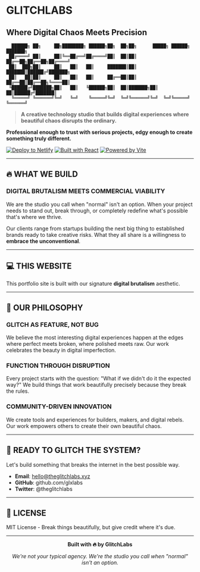 # GLITCHLABS
## Where Digital Chaos Meets Precision

```
  ██████╗ ██╗     ██╗████████╗ ██████╗██╗  ██╗██╗      █████╗ ██████╗ ███████╗
 ██╔════╝ ██║     ██║╚══██╔══╝██╔════╝██║  ██║██║     ██╔══██╗██╔══██╗██╔════╝
 ██║  ███╗██║     ██║   ██║   ██║     ███████║██║     ███████║██████╔╝███████╗
 ██║   ██║██║     ██║   ██║   ██║     ██╔══██║██║     ██╔══██║██╔══██╗╚════██║
 ╚██████╔╝███████╗██║   ██║   ╚██████╗██║  ██║███████╗██║  ██║██████╔╝███████║
  ╚═════╝ ╚══════╝╚═╝   ╚═╝    ╚═════╝╚═╝  ╚═╝╚══════╝╚═╝  ╚═╝╚═════╝ ╚══════╝
```

> **A creative technology studio that builds digital experiences where beautiful chaos disrupts the ordinary.**

**Professional enough to trust with serious projects, edgy enough to create something truly different.**

[![Deploy to Netlify](https://img.shields.io/badge/Deploy%20to-Netlify-00C7B7?style=for-the-badge&logo=netlify)](https://app.netlify.com/start/deploy?repository=https://github.com/your-username/glitchlabs)
[![Built with React](https://img.shields.io/badge/Built%20with-React-61DAFB?style=for-the-badge&logo=react)](https://reactjs.org/)
[![Powered by Vite](https://img.shields.io/badge/Powered%20by-Vite-646CFF?style=for-the-badge&logo=vite)](https://vitejs.dev/)

---

## 🔥 WHAT WE BUILD

### **DIGITAL BRUTALISM MEETS COMMERCIAL VIABILITY**
We are the studio you call when "normal" isn't an option. When your project needs to stand out, break through, or completely redefine what's possible  that's where we thrive.

Our clients range from startups building the next big thing to established brands ready to take creative risks. What they all share is a willingness to **embrace the unconventional**.

---

## 💻 THIS WEBSITE

This portfolio site is built with our signature **digital brutalism** aesthetic.

---

## 🎯 OUR PHILOSOPHY

### **GLITCH AS FEATURE, NOT BUG**
We believe the most interesting digital experiences happen at the edges where perfect meets broken, where polished meets raw. Our work celebrates the beauty in digital imperfection.

### **FUNCTION THROUGH DISRUPTION**  
Every project starts with the question: "What if we didn't do it the expected way?" We build things that work beautifully precisely because they break the rules.

### **COMMUNITY-DRIVEN INNOVATION**
We create tools and experiences for builders, makers, and digital rebels. Our work empowers others to create their own beautiful chaos.

---

## 🤝 READY TO GLITCH THE SYSTEM?

Let's build something that breaks the internet in the best possible way.

- **Email**: hello@theglitchlabs.xyz
- **GitHub**: github.com/glxlabs  
- **Twitter**: @theglitchlabs

---

## 📄 LICENSE

MIT License - Break things beautifully, but give credit where it's due.

---

<div align="center">

**Built with 🔥 by GlitchLabs**  

*We're not your typical agency. We're the studio you call when "normal" isn't an option.*

</div>